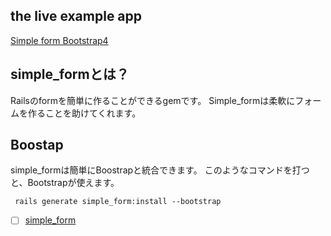 


## the live example app

<a href="http://simple-form-bootstrap.plataformatec.com.br/">Simple form Bootstrap4 </a>



## simple_formとは？



Railsのformを簡単に作ることができるgemです。
Simple_formは柔軟にフォームを作ることを助けてくれます。

## Boostap 

simple_formは簡単にBoostrapと統合できます。
このようなコマンドを打つと、Bootstrapが使えます。<br>

` rails generate simple_form:install --bootstrap`





- [ ] <a href="http://simple-form.plataformatec.com.br/#country-select">simple_form</a>




